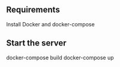## Requirements

Install Docker and docker-compose

## Start the server

docker-compose build
docker-compose up
